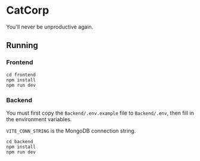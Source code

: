 # CatCorp

You'll never be unproductive again.

## Running

### Frontend

```
cd frontend
npm install
npm run dev
```

### Backend

You must first copy the `Backend/.env.example` file to `Backend/.env`, then fill in the environment variables.

`VITE_CONN_STRING` is the MongoDB connection string.

```
cd backend
npm install
npm run dev
```
